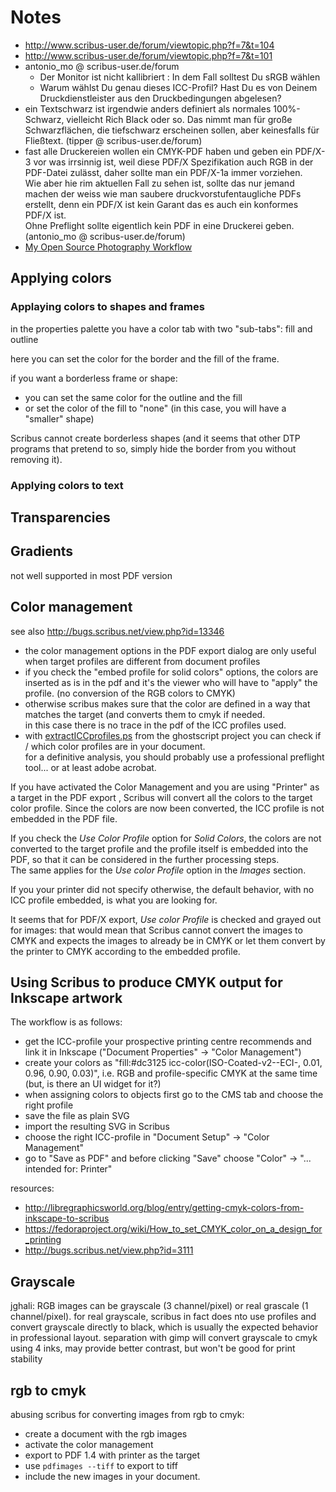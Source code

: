 # Notes
- http://www.scribus-user.de/forum/viewtopic.php?f=7&t=104
- http://www.scribus-user.de/forum/viewtopic.php?f=7&t=101
- antonio_mo @ scribus-user.de/forum
  - Der Monitor ist nicht kallibriert : In dem Fall solltest Du sRGB wählen
  - Warum wählst Du genau dieses ICC-Profil? Hast Du es von Deinem Druckdienstleister aus den Druckbedingungen abgelesen?
- ein Textschwarz ist irgendwie anders definiert als normales 100%-Schwarz, vielleicht Rich Black oder so. Das nimmt man für große Schwarzflächen, die tiefschwarz erscheinen sollen, aber keinesfalls für Fließtext. (tipper @ scribus-user.de/forum)
- fast alle Druckereien wollen ein CMYK-PDF haben und geben ein PDF/X-3 vor was irrsinnig ist, weil diese PDF/X Spezifikation auch RGB in der PDF-Datei zulässt, daher sollte man ein PDF/X-1a immer vorziehen.  
  Wie aber hie rim aktuellen Fall zu sehen ist, sollte das nur jemand machen der weiss wie man saubere druckvorstufentaugliche PDFs erstellt, denn ein PDF/X ist kein Garant das es auch ein konformes PDF/X ist.  
  Ohne Preflight sollte eigentlich kein PDF in eine Druckerei geben. (antonio_mo @ scribus-user.de/forum)
- [My Open Source Photography Workflow](http://www.rileybrandt.com/2015/10/15/foss-photo-flow-2015/)


## Applying colors

### Applaying colors to shapes and frames

in the properties palette you have a color tab with two "sub-tabs": fill and outline

here you can set the color for the border and the fill of the frame.

if you want a borderless frame or shape:

- you can set the same color for the outline and the fill
- or set the color of the fill to "none" (in this case, you will have a "smaller" shape)

Scribus cannot create borderless shapes (and it seems that other DTP programs that pretend to so, simply hide the border from you without removing it).

### Applying colors to text



## Transparencies

## Gradients

not well supported in most PDF version

## Color management

see also <http://bugs.scribus.net/view.php?id=13346>

- the color management options in the PDF export dialog are only useful when target profiles are different from document profiles
- if you check the "embed profile for solid colors" options, the colors are inserted as is in the pdf and it's the viewer who will have to "apply" the profile. (no conversion of the RGB colors to CMYK)
- otherwise scribus makes sure that the color are defined in a way that matches the target (and converts them to cmyk if needed.  
  in this case there is no trace in the pdf of the ICC profiles used.
- with [extractICCprofiles.ps](http://code.openhub.net/file?fid=5ljC1ULaksYuKdlOp4Cjsq6EEVY&cid=AoGmYCR5TcA&s=&fp=293147&mp&projSelected=true#L0) from the ghostscript project you can check if / which color profiles are in your document.  
  for a definitive analysis, you should probably use a professional preflight tool... or at least adobe acrobat. 


If you have activated the Color Management and you are using "Printer" as a target in the PDF export , Scribus will convert all the colors to the target color profile. Since the colors are now been converted, the ICC profile is not embedded in the PDF file.

If you check the _Use Color Profile_ option for _Solid Colors_, the colors are not converted to the target profile and the profile itself is embedded into the PDF, so that it can be considered in the further processing steps.  
The same applies for the _Use color Profile_ option in the _Images_ section. 

If you your printer did not specify otherwise, the default behavior, with no ICC profile embedded, is what you are looking for.

It seems that for PDF/X export, _Use color Profile_ is checked and grayed out for images: that would mean that Scribus cannot convert the images to CMYK and expects the images to already be in CMYK or let them convert by the printer to CMYK according to the embedded profile.

## Using Scribus to produce CMYK output for Inkscape artwork

The workflow is as follows:

- get the ICC-profile your prospective printing centre recommends and link it in Inkscape ("Document Properties" → "Color Management")
- create your colors as "fill:#dc3125 icc-color(ISO-Coated-v2--ECI-, 0.01, 0.96, 0.90, 0.03)", i.e. RGB and profile-specific CMYK at the same time (but, is there an UI widget for it?)
- when assigning colors to objects first go to the CMS tab and choose the right profile
- save the file as plain SVG
- import the resulting SVG in Scribus
- choose the right ICC-profile in "Document Setup" → "Color Management"
- go to "Save as PDF" and before clicking "Save" choose "Color" → "... intended for: Printer"

resources:

- http://libregraphicsworld.org/blog/entry/getting-cmyk-colors-from-inkscape-to-scribus
- https://fedoraproject.org/wiki/How_to_set_CMYK_color_on_a_design_for_printing
- http://bugs.scribus.net/view.php?id=3111

## Grayscale

jghali: RGB images can be grayscale (3 channel/pixel) or real grascale (1 channel/pixel). for real grayscale, scribus in fact does nto use profiles and convert grayscale directly to black, which is usually the expected behavior in professional layout. separation with gimp will convert grayscale to cmyk using 4 inks, may provide better contrast, but won't be good for print stability

## rgb to cmyk

abusing scribus for converting images from rgb to cmyk:
- create a document with the rgb images
- activate the color management
- export to PDF 1.4 with printer as the target
- use `pdfimages --tiff` to export to tiff
- include the new images in your document.
